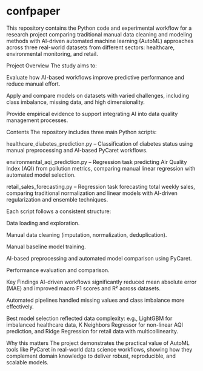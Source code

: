 # confpaper

This repository contains the Python code and experimental workflow for a research project comparing traditional manual data cleaning and modeling methods with AI-driven automated machine learning (AutoML) approaches across three real-world datasets from different sectors: healthcare, environmental monitoring, and retail.

Project Overview
The study aims to:

Evaluate how AI-based workflows improve predictive performance and reduce manual effort.

Apply and compare models on datasets with varied challenges, including class imbalance, missing data, and high dimensionality.

Provide empirical evidence to support integrating AI into data quality management processes.

Contents
The repository includes three main Python scripts:

healthcare_diabetes_prediction.py – Classification of diabetes status using manual preprocessing and AI-based PyCaret workflows.

environmental_aqi_prediction.py – Regression task predicting Air Quality Index (AQI) from pollution metrics, comparing manual linear regression with automated model selection.

retail_sales_forecasting.py – Regression task forecasting total weekly sales, comparing traditional normalization and linear models with AI-driven regularization and ensemble techniques.

Each script follows a consistent structure:

Data loading and exploration.

Manual data cleaning (imputation, normalization, deduplication).

Manual baseline model training.

AI-based preprocessing and automated model comparison using PyCaret.

Performance evaluation and comparison.

Key Findings
AI-driven workflows significantly reduced mean absolute error (MAE) and improved macro F1 scores and R² across datasets.

Automated pipelines handled missing values and class imbalance more effectively.

Best model selection reflected data complexity: e.g., LightGBM for imbalanced healthcare data, K Neighbors Regressor for non-linear AQI prediction, and Ridge Regression for retail data with multicollinearity.

Why this matters
The project demonstrates the practical value of AutoML tools like PyCaret in real-world data science workflows, showing how they complement domain knowledge to deliver robust, reproducible, and scalable models.
